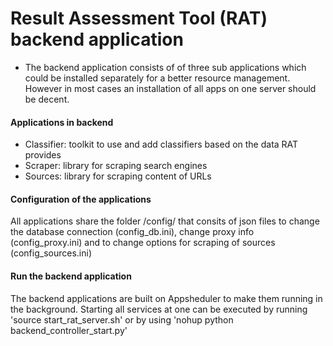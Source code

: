 # Result Assessment Tool (RAT) backend application
- The backend application consists of of three sub applications which could be installed separately for a better resource management. However in most cases an installation of all apps on one server should be decent.

#### Applications in backend
- Classifier: toolkit to use and add classifiers based on the data RAT provides
- Scraper: library for scraping search engines
- Sources: library for scraping content of URLs

#### Configuration of the applications
All applications share the folder /config/ that consits of json files to change the database connection (config_db.ini), change proxy info (config_proxy.ini) and to change options for scraping of sources (config_sources.ini)

#### Run the backend application
The backend applications are built on Appsheduler to make them running in the background. Starting all services at one can be executed by running 'source start_rat_server.sh' or by using 'nohup python backend_controller_start.py'
